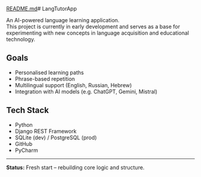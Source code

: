 [README.md](README_initial_draft.md)# LangTutorApp

An AI-powered language learning application.  
This project is currently in early development and serves as a base for experimenting with new concepts in language acquisition and educational technology.

## Goals

- Personalised learning paths
- Phrase-based repetition
- Multilingual support (English, Russian, Hebrew)
- Integration with AI models (e.g. ChatGPT, Gemini, Mistral)

## Tech Stack

- Python
- Django REST Framework
- SQLite (dev) / PostgreSQL (prod)
- GitHub
- PyCharm

---

**Status:** Fresh start – rebuilding core logic and structure.
